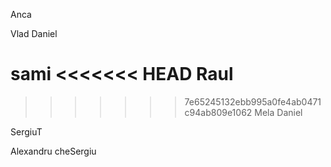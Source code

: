 Anca

Vlad
Daniel

sami
<<<<<<< HEAD
Raul
=======


>>>>>>> 7e65245132ebb995a0fe4ab0471c94ab809e1062
Mela
Daniel

SergiuT

Alexandru
cheSergiu
